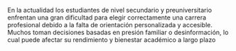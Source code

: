 En la actualidad los estudiantes de nivel secundario y preuniversitario enfrentan una gran dificultad para elegir correctamente una carrera profesional debido a la falta de orientación personalizada y accesible. Muchos toman decisiones basadas en presión familiar o desinformación, lo cual puede afectar su rendimiento y bienestar académico a largo plazo
